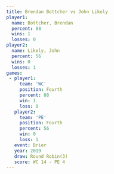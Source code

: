 ```yaml
---
title: Brendan Bottcher vs John Likely
player1:                 
  name: Bottcher, Brendan
  percent: 88            
  wins: 1                
  losses: 0              
player2:                 
  name: Likely, John     
  percent: 56            
  wins: 0                
  losses: 1              
games:
 - player1:          
     team: 'WC'      
     position: Fourth
     percent: 88     
     win: 1          
     loss: 0         
   player2:          
     team: 'PE'      
     position: Fourth
     percent: 56     
     win: 0          
     loss: 1         
   event: Brier        
   year: 2019          
   draw: Round Robin(3)
   score: WC 14 - PE 4 
---
```

